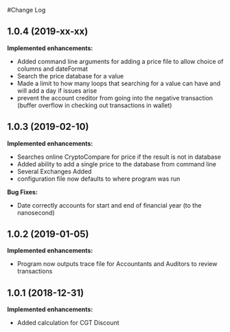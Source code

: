 #Change Log

## 1.0.4 (2019-xx-xx)

**Implemented enhancements:**

- Added command line arguments for adding a price file to allow choice of columns and dateFormat
- Search the price database for a value
- Made a limit to how many loops that searching for a value can have and will add a day if issues arise
- prevent the account creditor from going into the negative transaction (buffer overflow in checking out transactions in wallet)

## 1.0.3 (2019-02-10)

**Implemented enhancements:**

- Searches online CryptoCompare for price if the result is not in database
- Added ability to add a single price to the database from command line
- Several Exchanges Added
- configuration file now defaults to where program was run


**Bug Fixes:**

- Date correctly accounts for start and end of financial year (to the nanosecond)

## 1.0.2 (2019-01-05)

**Implemented enhancements:**

- Program now outputs trace file for Accountants and Auditors to review transactions

## 1.0.1 (2018-12-31)

**Implemented enhancements:**

- Added calculation for CGT Discount

